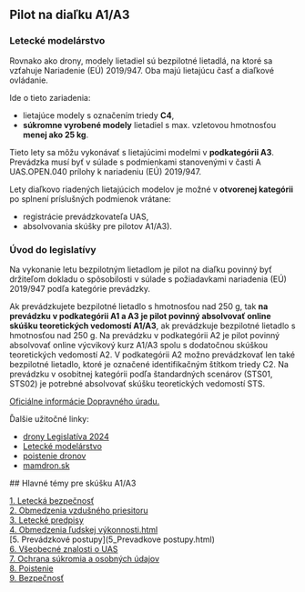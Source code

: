 ## Pilot na diaľku A1/A3

### Letecké modelárstvo  
Rovnako ako drony, modely lietadiel sú bezpilotné lietadlá, na ktoré sa vzťahuje Nariadenie (EÚ) 2019/947. Oba majú lietajúcu časť a diaľkové ovládanie.  

Ide o tieto zariadenia:  
- lietajúce modely s označením triedy **C4**,  
- **súkromne vyrobené modely** lietadiel s max. vzletovou hmotnosťou **menej ako 25 kg**.
  
Tieto lety sa môžu vykonávať s lietajúcimi modelmi v **podkategórii A3**. Prevádzka musí byť v súlade s podmienkami stanovenými v časti A UAS.OPEN.040 prílohy k nariadeniu (EÚ) 2019/947.  

Lety diaľkovo riadených lietajúcich modelov je možné v **otvorenej kategórii** po splnení príslušných podmienok vrátane:  
- registrácie prevádzkovateľa UAS,  
- absolvovania skúšky pre pilotov A1/A3).

### Úvod do legislatívy  
Na vykonanie letu bezpilotným lietadlom je pilot na diaľku povinný byť držiteľom dokladu o spôsobilosti v súlade s požiadavkami nariadenia (EÚ) 2019/947 podľa kategórie prevádzky. 

Ak prevádzkujete bezpilotné lietadlo s hmotnosťou nad 250 g, tak **na prevádzku v podkategórii A1 a A3 je pilot povinný absolvovať online skúšku teoretických vedomostí A1/A3**, ak prevádzkuje bezpilotné lietadlo s hmotnosťou nad 250 g. Na prevádzku v podkategórii A2 je pilot povinný absolvovať online výcvikový kurz A1/A3 spolu s dodatočnou skúškou teoretických vedomostí A2. V podkategórii A2 možno prevádzkovať len také bezpilotné lietadlo, ktoré je označené identifikačným štítkom triedy C2. Na prevádzku v osobitnej kategórii podľa štandardných scenárov (STS01, STS02) je potrebné absolvovať skúšku teoretických vedomostí STS.  

[Oficiálne informácie Dopravného úradu.](http://letectvo.nsat.sk/bezpilotne-letectvo/)  

Ďalšie užitočné linky:
- [drony Legislatíva 2024](https://www.xtreme.sk/clanok/14/drony-legislativa-2024/)
- [Letecké modelárstvo](http://letectvo.nsat.sk/bezpilotne-letectvo/letecke-modelarstvo/)
- [poistenie dronov](https://www.dronerepublic.sk/poistenie-dronov/)  
- [mamdron.sk](https://mamdron.sk/piloti-dronov/)  

﻿## Hlavné témy pre skúšku A1/A3
 
[1. Letecká bezpečnosť](1_Letecka_bezpecnost.html)  
[2. Obmedzenia vzdušného priesitoru](2_Obmedzenia_vzd_priestoru.html)  
[3. Letecké predpisy](3_Letecke_predpisy.html)  
[4. Obmedzenia ľudskej výkonnosti.html](4_Obmedzenia_ludskej_vykonnosti.html)  
[5. Prevádzkové postupy](5_Prevadkove postupy.html)  
[6. Všeobecné znalosti o UAS](6_Vseobecne_znalosti_o_UAS.html)  
[7. Ochrana súkromia a osobných údajov](7_Ochrana_sukromia_a_osobnych_udajov.html)  
[8. Poistenie](8_Poistenie.html)  
[9. Bezpečnosť](9_Bezpečnost.html)  

